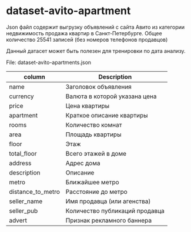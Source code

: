 # dataset-avito-apartment

Json файл содержит выгрузку объявлений с сайта Авито из категории недвижимость продажа квартир в Санкт-Петербурге.
Общее количество 25541 записей (без номеров телефонов продавцов)

Данный датасет может быть полезен для тренировки по дата анализу.

File: dataset-avito-apartments.json

| column | Description |
| --- | --- |
|name|Заголовок объявления|
|currency|Валюта в которой указана цена|
|price|Цена квартиры|
|apartment|Краткое описание квартиры|
|rooms|Количество комнат|
|area|Площадь квартиры|
|floor|Этаж|
|total_floor|Всего этажей в доме|
|address|Адрес дома|
|description|Описание|
|metro|Ближайшее метро|
|distance_to_metro|Расстояние до метро|
|seller_name|Имя продавца (или агенства)|
|seller_pub|Количество публикаций продавца|
|advert|Признак рекламного баннера|
